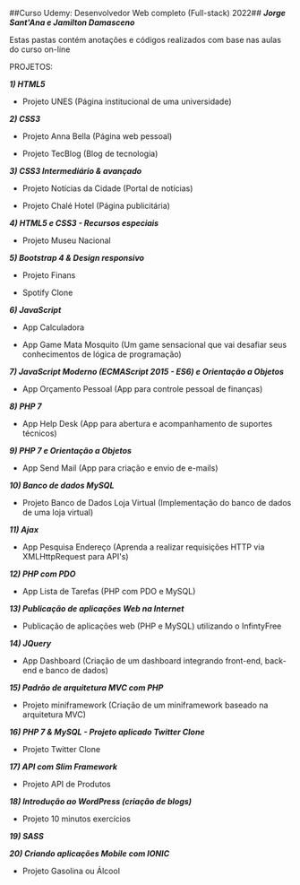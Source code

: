 ##Curso Udemy: Desenvolvedor Web completo (Full-stack) 2022##
***Jorge Sant'Ana e Jamilton Damasceno***

Estas pastas contém anotações e códigos realizados com base nas aulas do curso on-line

PROJETOS:

***1) HTML5***

- Projeto UNES (Página institucional de uma universidade)


***2) CSS3***

- Projeto Anna Bella (Página web pessoal)

- Projeto TecBlog (Blog de tecnologia)


***3) CSS3 Intermediário & avançado***

- Projeto Notícias da Cidade (Portal de notícias)

- Projeto Chalé Hotel (Página publicitária)


***4) HTML5 e CSS3 - Recursos especiais***

  - Projeto Museu Nacional


***5) Bootstrap 4 & Design responsivo***

- Projeto Finans

- Spotify Clone


***6) JavaScript***

- App Calculadora

- App Game Mata Mosquito (Um game sensacional que vai desafiar seus conhecimentos de lógica de programação)


***7) JavaScript Moderno (ECMAScript 2015 - ES6) e Orientação a Objetos***

- App Orçamento Pessoal (App para controle pessoal de finanças)


***8) PHP 7***

- App Help Desk (App para abertura e acompanhamento de suportes técnicos)


***9) PHP 7 e Orientação a Objetos***

- App Send Mail (App para criação e envio de e-mails)


***10) Banco de dados MySQL***

- Projeto Banco de Dados Loja Virtual (Implementação do banco de dados de uma loja virtual)


***11) Ajax***

- App Pesquisa Endereço (Aprenda a realizar requisições HTTP via XMLHttpRequest para API's)


***12) PHP com PDO***

- App Lista de Tarefas (PHP com PDO e MySQL)


***13) Publicação de aplicações Web na Internet***

  - Publicação de aplicações web (PHP e MySQL) utilizando o InfintyFree


***14) JQuery***

- App Dashboard (Criação de um dashboard integrando front-end, back-end e banco de dados)


***15) Padrão de arquitetura MVC com PHP***

- Projeto miniframework (Criação de um miniframework baseado na arquitetura MVC)


***16) PHP 7 & MySQL - Projeto aplicado Twitter Clone***

- Projeto Twitter Clone


***17) API com Slim Framework***

- Projeto API de Produtos


***18) Introdução ao WordPress (criação de blogs)***

- Projeto 10 minutos exercícios


***19) SASS***


***20) Criando aplicações Mobile com IONIC***
- Projeto Gasolina ou Álcool


